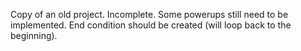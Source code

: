 Copy of an old project. 
Incomplete. 
Some powerups still need to be implemented. 
End condition should be created (will loop back to the beginning). 
